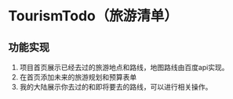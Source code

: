# TourismTodo（旅游清单）
## 功能实现
1. 项目首页展示已经去过的旅游地点和路线，地图路线由百度api实现。
2. 在首页添加未来的旅游规划和预算表单
3. 我的大陆展示你去过的和即将要去的路线，可以进行相关操作。